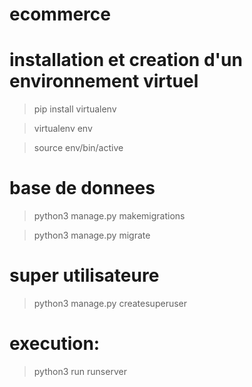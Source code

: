 # ecommerce
# installation et creation d'un environnement virtuel  

> pip install virtualenv

> virtualenv env

> source env/bin/active
# base de donnees 

> python3 manage.py makemigrations

> python3 manage.py migrate
 # super utilisateure 
> python3 manage.py createsuperuser  

# execution: 

>python3 run runserver 
 
